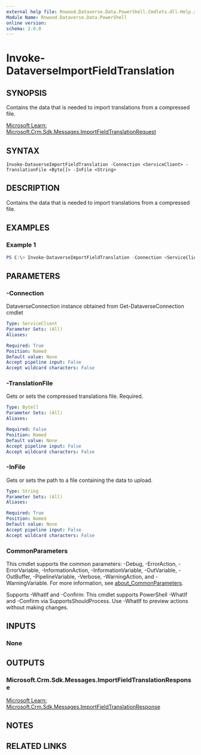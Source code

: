 ```yaml
---
external help file: Rnwood.Dataverse.Data.PowerShell.Cmdlets.dll-Help.xml
Module Name: Rnwood.Dataverse.Data.PowerShell
online version:
schema: 2.0.0
---
```


# Invoke-DataverseImportFieldTranslation

## SYNOPSIS
Contains the data that is needed to import translations from a compressed file.

[Microsoft Learn: Microsoft.Crm.Sdk.Messages.ImportFieldTranslationRequest](https://learn.microsoft.com/dotnet/api/Microsoft.Crm.Sdk.Messages.ImportFieldTranslationRequest)

## SYNTAX

```
Invoke-DataverseImportFieldTranslation -Connection <ServiceClient> -TranslationFile <Byte[]> -InFile <String>
```

## DESCRIPTION
Contains the data that is needed to import translations from a compressed file.

## EXAMPLES

### Example 1
```powershell
PS C:\> Invoke-DataverseImportFieldTranslation -Connection <ServiceClient> -TranslationFile <Byte[]> -InFile <String>
```

## PARAMETERS

### -Connection
DataverseConnection instance obtained from Get-DataverseConnection cmdlet

```yaml
Type: ServiceClient
Parameter Sets: (All)
Aliases:

Required: True
Position: Named
Default value: None
Accept pipeline input: False
Accept wildcard characters: False
```

### -TranslationFile
Gets or sets the compressed translations file. Required.

```yaml
Type: Byte[]
Parameter Sets: (All)
Aliases:

Required: False
Position: Named
Default value: None
Accept pipeline input: False
Accept wildcard characters: False
```

### -InFile
Gets or sets the path to a file containing the data to upload.

```yaml
Type: String
Parameter Sets: (All)
Aliases:

Required: True
Position: Named
Default value: None
Accept pipeline input: False
Accept wildcard characters: False
```

### CommonParameters
This cmdlet supports the common parameters: -Debug, -ErrorAction, -ErrorVariable, -InformationAction, -InformationVariable, -OutVariable, -OutBuffer, -PipelineVariable, -Verbose, -WarningAction, and -WarningVariable. For more information, see [about_CommonParameters](http://go.microsoft.com/fwlink/?LinkID=113216).

Supports -WhatIf and -Confirm: This cmdlet supports PowerShell -WhatIf and -Confirm via SupportsShouldProcess. Use -WhatIf to preview actions without making changes.

## INPUTS

### None
## OUTPUTS

### Microsoft.Crm.Sdk.Messages.ImportFieldTranslationResponse
[Microsoft Learn: Microsoft.Crm.Sdk.Messages.ImportFieldTranslationResponse](https://learn.microsoft.com/dotnet/api/Microsoft.Crm.Sdk.Messages.ImportFieldTranslationResponse)
## NOTES

## RELATED LINKS
